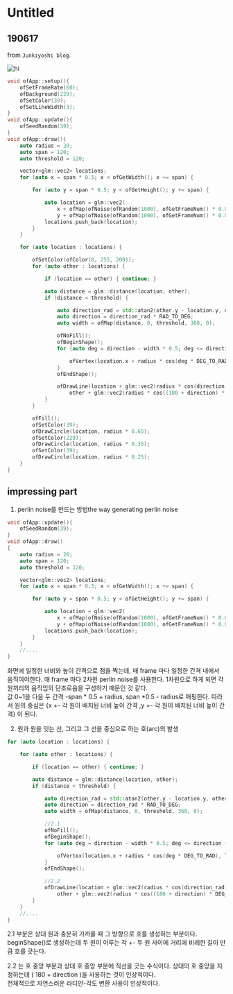 # Untitled

## 190617
from `Junkiyoshi blog`.  

![hi](190617_junkiyoshi.gif)

````c++
void ofApp::setup(){
	ofSetFrameRate(60);
	ofBackground(229);
	ofSetColor(39);
	ofSetLineWidth(3);
}
void ofApp::update(){
	ofSeedRandom(39);
}
void ofApp::draw(){
	auto radius = 20;
	auto span = 120;
	auto threshold = 120;

	vector<glm::vec2> locations;
	for (auto x = span * 0.5; x < ofGetWidth(); x += span) {

		for (auto y = span * 0.5; y < ofGetHeight(); y += span) {

			auto location = glm::vec2(
				x + ofMap(ofNoise(ofRandom(1000), ofGetFrameNum() * 0.005), 0, 1, -span * 0.5 + radius, span * 0.5 - radius),
				y + ofMap(ofNoise(ofRandom(1000), ofGetFrameNum() * 0.005), 0, 1, -span * 0.5 + radius, span * 0.5 - radius));
			locations.push_back(location);
		}
	}

	for (auto location : locations) {

		ofSetColor(ofColor(0, 255, 200));
		for (auto other : locations) {

			if (location == other) { continue; }

			auto distance = glm::distance(location, other);
			if (distance < threshold) {

				auto direction_rad = std::atan2(other.y - location.y, other.x - location.x);
				auto direction = direction_rad * RAD_TO_DEG;
				auto width = ofMap(distance, 0, threshold, 360, 0);

				ofNoFill();
				ofBeginShape();
				for (auto deg = direction - width * 0.5; deg <= direction + width * 0.5; deg++) {

					ofVertex(location.x + radius * cos(deg * DEG_TO_RAD), location.y + radius * sin(deg * DEG_TO_RAD));
				}
				ofEndShape();

				ofDrawLine(location + glm::vec2(radius * cos(direction * DEG_TO_RAD), radius * sin(direction * DEG_TO_RAD)),
					other + glm::vec2(radius * cos((180 + direction) * DEG_TO_RAD), radius * sin((180 + direction) * DEG_TO_RAD)));
			}
		}

		ofFill();
		ofSetColor(39);
		ofDrawCircle(location, radius * 0.65);
		ofSetColor(229);
		ofDrawCircle(location, radius * 0.35);
		ofSetColor(39);
		ofDrawCircle(location, radius * 0.25);
	}
}
````
## impressing part
1. perlin noise를 만드는 방법the way generating perlin noise
````c++
void ofApp::update(){
	ofSeedRandom(39);
}
void ofApp::draw()
{
    auto radius = 20;
	auto span = 120;
	auto threshold = 120;

	vector<glm::vec2> locations;
	for (auto x = span * 0.5; x < ofGetWidth(); x += span) {

		for (auto y = span * 0.5; y < ofGetHeight(); y += span) {

			auto location = glm::vec2(
				x + ofMap(ofNoise(ofRandom(1000), ofGetFrameNum() * 0.005), 0, 1, -span * 0.5 + radius, span * 0.5 - radius),
				y + ofMap(ofNoise(ofRandom(1000), ofGetFrameNum() * 0.005), 0, 1, -span * 0.5 + radius, span * 0.5 - radius));
			locations.push_back(location);
		}
	}
    //....
}
````
화면에 일정한 너비와 높이 간격으로 점을 찍는데, 매 frame 마다 일정한 간격 내에서 움직여야한다. 
매 frame 마다 2차원 perlin noise를 사용한다. 1차원으로 하게 되면 각 원끼리의 움직임의 단조로움을 구성하기 때문인 것 같다.   
값 0~1을 다음 두 간격 -span * 0.5 + radius, span *0.5 - radius로 매핑한다. 
따라서 원의 중심은 {x +- 각 원이 배치된 너비 높이 간격 ,y +- 각 원이 배치된 너비 높이 간격} 이 된다. 

2. 원과 원을 잇는 선, 그리고 그 선을 중심으로 하는 호(arc)의 발생
````C++
for (auto location : locations) {

    for (auto other : locations) {

        if (location == other) { continue; }

        auto distance = glm::distance(location, other);
        if (distance < threshold) {

            auto direction_rad = std::atan2(other.y - location.y, other.x - location.x);
            auto direction = direction_rad * RAD_TO_DEG;
            auto width = ofMap(distance, 0, threshold, 360, 0);

            //2.1
            ofNoFill();
            ofBeginShape();
            for (auto deg = direction - width * 0.5; deg <= direction + width * 0.5; deg++) {

                ofVertex(location.x + radius * cos(deg * DEG_TO_RAD), location.y + radius * sin(deg * DEG_TO_RAD));
            }
            ofEndShape();

            //2.2
            ofDrawLine(location + glm::vec2(radius * cos(direction_rad), radius * sin(direction_rad)),
                other + glm::vec2(radius * cos((180 + direction) * DEG_TO_RAD), radius * sin((180 + direction) * DEG_TO_RAD)));
        }
    }
    //....
}
````
2.1 부분은 상대 원과 충분히 가까울 때 그 방향으로 호를 생성하는 부분이다. 
beginShape()로 생성하는데 두 원이 이루는 각 +- 두 원 사이에 거리에 비례한 길이 만큼 호를 긋는다.

2.2 는 호 중앙 부분과 상대 호 중앙 부분에 직선을 긋는 수식이다. 상대의 호 중앙을 지정하는데 ( 180 + direction )을 사용하는 것이 인상적이다.   
전체적으로 자연스러운 라디안-각도 변환 사용이 인상적이다.
